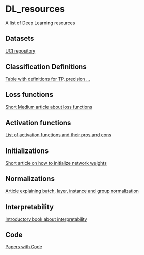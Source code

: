 # DL_resources
A list of Deep Learning resources


## Datasets

[UCI repository](http://archive.ics.uci.edu/ml/index.php)

## Classification Definitions

[Table with definitions for TP, precision ...](https://www.google.com/imgres?imgurl=https%3A%2F%2Fmedia.springernature.com%2Fm685%2Fspringer-static%2Fimage%2Fart%253A10.1038%252Fnmeth.3945%2FMediaObjects%2F41592_2016_Article_BFnmeth3945_Fig1_HTML.jpg&imgrefurl=https%3A%2F%2Fwww.nature.com%2Farticles%2Fnmeth.3945&tbnid=exgQTlSZq4aVSM&vet=12ahUKEwjjjsO89aTpAhVLZ98KHa9FCJsQMygIegUIARD3AQ..i&docid=JqYyHHFbA65nTM&w=685&h=336&q=true%20positive%20rate%20f1&ved=2ahUKEwjjjsO89aTpAhVLZ98KHa9FCJsQMygIegUIARD3AQ&fbclid=IwAR0rrzF5c7cPfU-4FdsHpxw0hLCtF87vpneVBs0pXZBJtyF8t0QjTCAhSfc)

## Loss functions

[Short Medium article about loss functions](https://towardsdatascience.com/common-loss-functions-in-machine-learning-46af0ffc4d23)

## Activation functions

[List of activation functions and their pros and cons ](https://ml-cheatsheet.readthedocs.io/en/latest/activation_functions.html)

## Initializations

[Short article on how to initialize network weights](https://www.deeplearning.ai/ai-notes/initialization/)

## Normalizations

[Article explaining batch, layer, instance and group normalization](https://mlexplained.com/2018/11/30/an-overview-of-normalization-methods-in-deep-learning/)

## Interpretability

[Introductory book about interpretability](https://christophm.github.io/interpretable-ml-book/)

## Code

[Papers with Code](https://paperswithcode.com/)

